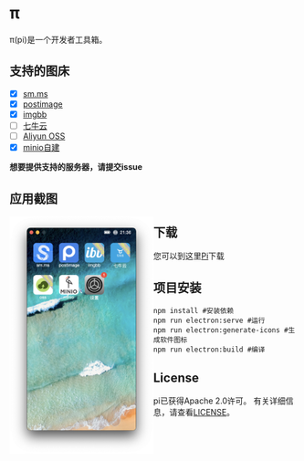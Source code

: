# π
π(pi)是一个开发者工具箱。
## 支持的图床
- [x] [sm.ms](https://sm.ms)
- [x] [postimage](https://postimage.org)
- [x] [imgbb](https://imgbb.com)
- [ ] [七牛云](https://portal.qiniu.com)
- [ ] [Aliyun OSS](https://www.aliyun.com/product/oss)  
- [x] [minio自建](https://docs.min.io/)  

**想要提供支持的服务器，请提交issue**

## 应用截图

<img src="./menu.png" alt="pi.png"  width="50%" style="float:left"/>

## 下载
您可以到这里[Pi](http://pi.milchstrabe.com)下载

## 项目安装

```
npm install #安装依赖
npm run electron:serve #运行
npm run electron:generate-icons #生成软件图标
npm run electron:build #编译
```
## License
pi已获得Apache 2.0许可。 有关详细信息，请查看[LICENSE](https://github.com/ch3n90/pi/blob/main/LICENSE)。